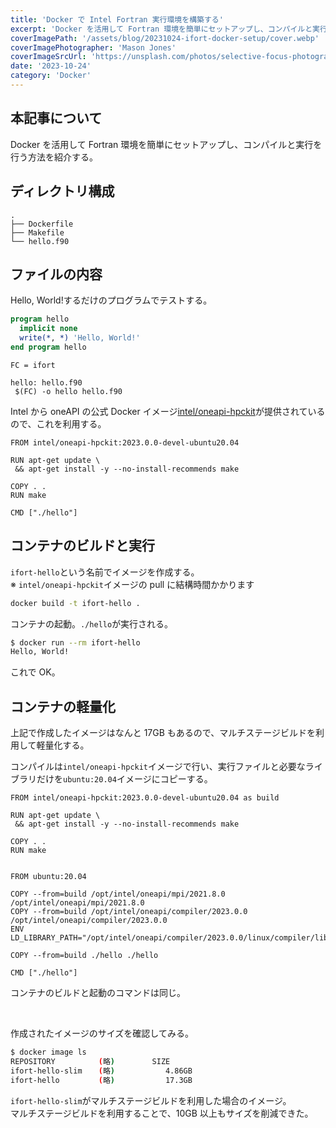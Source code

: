 ```yaml
---
title: 'Docker で Intel Fortran 実行環境を構築する'
excerpt: 'Docker を活用して Fortran 環境を簡単にセットアップし、コンパイルと実行を行う方法を紹介する。'
coverImagePath: '/assets/blog/20231024-ifort-docker-setup/cover.webp'
coverImagePhotographer: 'Mason Jones'
coverImageSrcUrl: 'https://unsplash.com/photos/selective-focus-photography-of-green-iguana-eNulyu7PzZU'
date: '2023-10-24'
category: 'Docker'
---
```


## 本記事について

Docker を活用して Fortran 環境を簡単にセットアップし、コンパイルと実行を行う方法を紹介する。

## ディレクトリ構成

```
.
├── Dockerfile
├── Makefile
└── hello.f90
```

## ファイルの内容

Hello, World!するだけのプログラムでテストする。

```fortran:hello.f90
program hello
  implicit none
  write(*, *) 'Hello, World!'
end program hello
```

```makefile:Makefile
FC = ifort

hello: hello.f90
 $(FC) -o hello hello.f90
```

Intel から oneAPI の公式 Docker イメージ[intel/oneapi-hpckit](https://hub.docker.com/r/intel/oneapi-hpckit/)が提供されているので、これを利用する。

```dockerfile:Dockerfile
FROM intel/oneapi-hpckit:2023.0.0-devel-ubuntu20.04

RUN apt-get update \
 && apt-get install -y --no-install-recommends make

COPY . .
RUN make

CMD ["./hello"]
```

## コンテナのビルドと実行

`ifort-hello`という名前でイメージを作成する。  
※ `intel/oneapi-hpckit`イメージの pull に結構時間かかります

```sh
docker build -t ifort-hello .
```

コンテナの起動。`./hello`が実行される。

```sh
$ docker run --rm ifort-hello
Hello, World!
```

これで OK。

## コンテナの軽量化

上記で作成したイメージはなんと 17GB もあるので、マルチステージビルドを利用して軽量化する。

コンパイルは`intel/oneapi-hpckit`イメージで行い、実行ファイルと必要なライブラリだけを`ubuntu:20.04`イメージにコピーする。

```dockerfile:Dockerfile
FROM intel/oneapi-hpckit:2023.0.0-devel-ubuntu20.04 as build

RUN apt-get update \
 && apt-get install -y --no-install-recommends make

COPY . .
RUN make


FROM ubuntu:20.04

COPY --from=build /opt/intel/oneapi/mpi/2021.8.0 /opt/intel/oneapi/mpi/2021.8.0
COPY --from=build /opt/intel/oneapi/compiler/2023.0.0 /opt/intel/oneapi/compiler/2023.0.0
ENV LD_LIBRARY_PATH="/opt/intel/oneapi/compiler/2023.0.0/linux/compiler/lib/intel64_lin:$LD_LIBRARY_PATH"

COPY --from=build ./hello ./hello

CMD ["./hello"]
```

コンテナのビルドと起動のコマンドは同じ。

&emsp;

作成されたイメージのサイズを確認してみる。

```sh
$ docker image ls
REPOSITORY        　(略)     　　SIZE
ifort-hello-slim 　 (略)　　   　　　4.86GB
ifort-hello       　(略)　　　   　　17.3GB
```

`ifort-hello-slim`がマルチステージビルドを利用した場合のイメージ。  
マルチステージビルドを利用することで、10GB 以上もサイズを削減できた。
